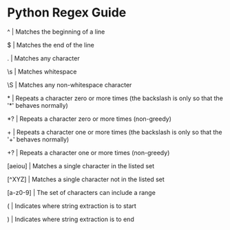 # Python Regex Guide

^ | Matches the beginning of a line

$ | Matches the end of the line

. | Matches any character

\s | Matches whitespace

\S | Matches any non-whitespace character

\* | Repeats a character zero or more times (the backslash is only so that the '*' behaves normally)

*? | Repeats a character zero or more times (non-greedy)

\+ | Repeats a character one or more times (the backslash is only so that the '+' behaves normally)

+? | Repeats a character one or more times (non-greedy)

[aeiou] | Matches a single character in the listed set

[^XYZ] | Matches a single character not in the listed set

[a-z0-9] | The set of characters can include a range

( | Indicates where string extraction is to start

) | Indicates where string extraction is to end